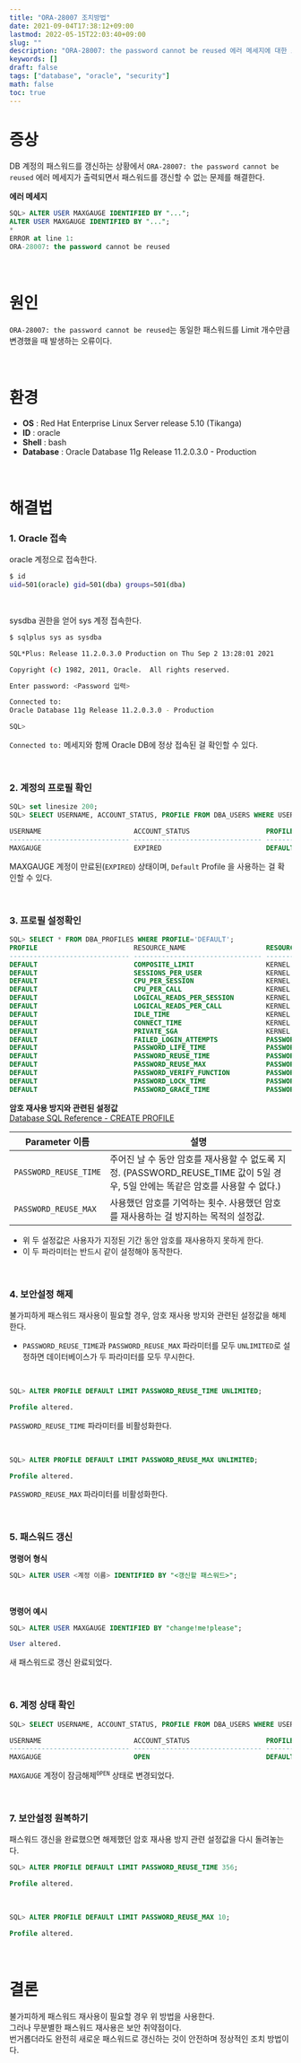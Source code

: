 ```yaml
---
title: "ORA-28007 조치방법"
date: 2021-09-04T17:38:12+09:00
lastmod: 2022-05-15T22:03:40+09:00
slug: ""
description: "ORA-28007: the password cannot be reused 에러 메세지에 대한 조치방법"
keywords: []
draft: false
tags: ["database", "oracle", "security"]
math: false
toc: true
---
```


# 증상

DB 계정의 패스워드를 갱신하는 상황에서 `ORA-28007: the password cannot be reused` 에러 메세지가 출력되면서 패스워드를 갱신할 수 없는 문제를 해결한다.

**에러 메세지**

```sql
SQL> ALTER USER MAXGAUGE IDENTIFIED BY "...";
ALTER USER MAXGAUGE IDENTIFIED BY "...";
*
ERROR at line 1:
ORA-28007: the password cannot be reused
```

<br>

# 원인

`ORA-28007: the password cannot be reused`는 동일한 패스워드를 Limit 개수만큼 변경했을 때 발생하는 오류이다.

<br>

# 환경

- **OS** : Red Hat Enterprise Linux Server release 5.10 (Tikanga)
- **ID** : oracle
- **Shell** : bash
- **Database** : Oracle Database 11g Release 11.2.0.3.0 - Production

<br>

# 해결법
### 1. Oracle 접속

oracle 계정으로 접속한다.

```bash
$ id
uid=501(oracle) gid=501(dba) groups=501(dba)
```

<br>

sysdba 권한을 얻어 sys 계정 접속한다.  
```bash
$ sqlplus sys as sysdba

SQL*Plus: Release 11.2.0.3.0 Production on Thu Sep 2 13:28:01 2021

Copyright (c) 1982, 2011, Oracle.  All rights reserved.

Enter password: <Password 입력>

Connected to:
Oracle Database 11g Release 11.2.0.3.0 - Production

SQL> 
```

`Connected to:` 메세지와 함께 Oracle DB에 정상 접속된 걸 확인할 수 있다.

<br>

### 2. 계정의 프로필 확인

```sql
SQL> set linesize 200;
SQL> SELECT USERNAME, ACCOUNT_STATUS, PROFILE FROM DBA_USERS WHERE USERNAME='MAXGAUGE';

USERNAME                       ACCOUNT_STATUS                   PROFILE
------------------------------ -------------------------------- ------------------------------
MAXGAUGE                       EXPIRED                          DEFAULT
```
MAXGAUGE 계정이 만료된(`EXPIRED`) 상태이며, `Default` Profile 을 사용하는 걸 확인할 수 있다.

<br>

### 3. 프로필 설정확인

```sql
SQL> SELECT * FROM DBA_PROFILES WHERE PROFILE='DEFAULT';
PROFILE                        RESOURCE_NAME                    RESOURCE LIMIT
------------------------------ -------------------------------- -------- ----------------------------------------
DEFAULT                        COMPOSITE_LIMIT                  KERNEL   UNLIMITED
DEFAULT                        SESSIONS_PER_USER                KERNEL   UNLIMITED
DEFAULT                        CPU_PER_SESSION                  KERNEL   UNLIMITED
DEFAULT                        CPU_PER_CALL                     KERNEL   UNLIMITED
DEFAULT                        LOGICAL_READS_PER_SESSION        KERNEL   UNLIMITED
DEFAULT                        LOGICAL_READS_PER_CALL           KERNEL   UNLIMITED
DEFAULT                        IDLE_TIME                        KERNEL   UNLIMITED
DEFAULT                        CONNECT_TIME                     KERNEL   UNLIMITED
DEFAULT                        PRIVATE_SGA                      KERNEL   UNLIMITED
DEFAULT                        FAILED_LOGIN_ATTEMPTS            PASSWORD 3
DEFAULT                        PASSWORD_LIFE_TIME               PASSWORD 90
DEFAULT                        PASSWORD_REUSE_TIME              PASSWORD 356
DEFAULT                        PASSWORD_REUSE_MAX               PASSWORD 10
DEFAULT                        PASSWORD_VERIFY_FUNCTION         PASSWORD VERIFY_FUNCTION
DEFAULT                        PASSWORD_LOCK_TIME               PASSWORD 3
DEFAULT                        PASSWORD_GRACE_TIME              PASSWORD 5
```

**암호 재사용 방지와 관련된 설정값**  
[Database SQL Reference - CREATE PROFILE](https://docs.oracle.com/cd/B19306_01/server.102/b14200/statements_6010.htm)

| Parameter 이름 | 설명 |
|-----------------------|--------|
| `PASSWORD_REUSE_TIME` | 주어진 날 수 동안 암호를 재사용할 수 없도록 지정. (PASSWORD_REUSE_TIME 값이 5일 경우, 5일 안에는 똑같은 암호를 사용할 수 없다.) |
| `PASSWORD_REUSE_MAX`  | 사용했던 암호를 기억하는 횟수. 사용했던 암호를 재사용하는 걸 방지하는 목적의 설정값. |

- 위 두 설정값은 사용자가 지정된 기간 동안 암호를 재사용하지 못하게 한다.
- 이 두 파라미터는 반드시 같이 설정해야 동작한다.

<br>

### 4. 보안설정 해제

불가피하게 패스워드 재사용이 필요할 경우, 암호 재사용 방지와 관련된 설정값을 해제한다.  

- `PASSWORD_REUSE_TIME`과 `PASSWORD_REUSE_MAX` 파라미터를 모두 `UNLIMITED`로 설정하면 데이터베이스가 두 파라미터를 모두 무시한다.

<br>

```sql
SQL> ALTER PROFILE DEFAULT LIMIT PASSWORD_REUSE_TIME UNLIMITED;

Profile altered.
```

`PASSWORD_REUSE_TIME` 파라미터를 비활성화한다.

<br>

```sql
SQL> ALTER PROFILE DEFAULT LIMIT PASSWORD_REUSE_MAX UNLIMITED;

Profile altered.
```

`PASSWORD_REUSE_MAX` 파라미터를 비활성화한다.

<br>

### 5. 패스워드 갱신

**명령어 형식**

```sql
SQL> ALTER USER <계정 이름> IDENTIFIED BY "<갱신할 패스워드>";
```

<br>

**명령어 예시**
```sql
SQL> ALTER USER MAXGAUGE IDENTIFIED BY "change!me!please";

User altered.
```

새 패스워드로 갱신 완료되었다.

<br>

### 6. 계정 상태 확인

```sql
SQL> SELECT USERNAME, ACCOUNT_STATUS, PROFILE FROM DBA_USERS WHERE USERNAME='MAXGAUGE';

USERNAME                       ACCOUNT_STATUS                   PROFILE
------------------------------ -------------------------------- ------------------------------
MAXGAUGE                       OPEN                             DEFAULT
```

`MAXGAUGE` 계정이 잠금해제<sup>`OPEN`</sup> 상태로 변경되었다.

<br>

### 7. 보안설정 원복하기

패스워드 갱신을 완료했으면 해제했던 암호 재사용 방지 관련 설정값을 다시 돌려놓는다.

```sql
SQL> ALTER PROFILE DEFAULT LIMIT PASSWORD_REUSE_TIME 356;

Profile altered.
```

<br>

```sql
SQL> ALTER PROFILE DEFAULT LIMIT PASSWORD_REUSE_MAX 10;

Profile altered.
```

<br>

# 결론

불가피하게 패스워드 재사용이 필요할 경우 위 방법을 사용한다.  
그러나 무분별한 패스워드 재사용은 보안 취약점이다.  
번거롭더라도 완전히 새로운 패스워드로 갱신하는 것이 안전하며 정상적인 조치 방법이다.